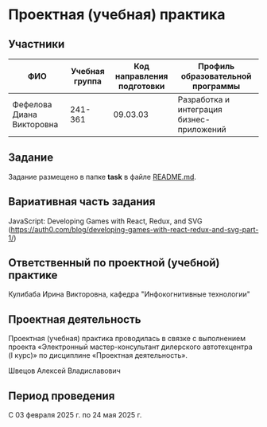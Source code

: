 # Проектная (учебная) практика

## Участники

| ФИО | Учебная группа | Код направления подготовки | Профиль образовательной программы |
|-|-|-|-|
|Фефелова Диана Викторовна|241-361|09.03.03|Разработка и интеграция бизнес-приложений

## Задание

Задание размещено в папке **task** в файле [README.md](task/README.md).

## Вариативная часть задания

JavaScript: Developing Games with React, Redux, and SVG (https://auth0.com/blog/developing-games-with-react-redux-and-svg-part-1/)

## Ответственный по проектной (учебной) практике

Кулибаба Ирина Викторовна, кафедра "Инфокогнитивные технологии"

## Проектная деятельность

Проектная (учебная) практика проводилась в связке с выполнением проекта «Электронный мастер-консультант дилерского автотехцентра (I курс)» по дисциплине «Проектная деятельность».

Швецов Алексей Владиславович

## Период проведения

С 03 февраля 2025 г. по 24 мая 2025 г.
